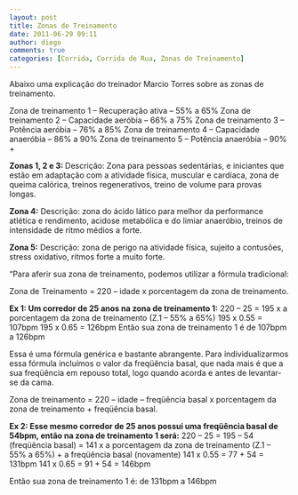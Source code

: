 ```yaml
---
layout: post
title: Zonas de Treinamento
date: 2011-06-29 09:11
author: diego
comments: true
categories: [Corrida, Corrida de Rua, Zonas de Treinamento]
---
```

Abaixo uma explicação do treinador Marcio Torres sobre as zonas de treinamento.

Zona de treinamento 1 – Recuperação ativa – 55% a 65%
Zona de treinamento 2 – Capacidade aeróbia – 66% a 75%
Zona de treinamento 3 – Potência aeróbia – 76% a 85%
Zona de treinamento 4 – Capacidade anaeróbia – 86% a 90%
Zona de treinamento 5 – Potência anaeróbia – 90% +

<strong>Zonas 1, 2 e 3: </strong>
Descrição: Zona para pessoas sedentárias, e iniciantes que estão em adaptação com a atividade física, muscular e cardíaca, zona de queima calórica, treinos regenerativos, treino de volume para provas longas.

<strong>Zona 4:</strong>
Descrição: zona do ácido lático para melhor da performance atlética e rendimento, acidose metabólica e do limiar anaeróbio, treinos de intensidade de ritmo médios a forte.

<strong>Zona 5:</strong>
Descrição: zona de perigo na atividade física, sujeito a contusões, stress oxidativo, ritmos forte a muito forte.

“Para aferir sua zona de treinamento, podemos utilizar a fórmula tradicional:

Zona de Treinamento = 220 – idade x porcentagem da zona de treinamento.

<strong>Ex 1: Um corredor de 25 anos na zona de treinamento 1:</strong>
220 – 25 = 195 x a porcentagem da zona de treinamento (Z.1 – 55% a 65%)
195 x 0.55 = 107bpm
195 x 0.65 = 126bpm
Então sua zona de treinamento 1 é de 107bpm a 126bpm

Essa é uma fórmula genérica e bastante abrangente. Para individualizarmos essa fórmula incluímos o valor da freqüência basal, que nada mais é que a sua freqüência em repouso total, logo quando acorda e antes de levantar-se da cama.

Zona de treinamento = 220 – idade – freqüência basal x porcentagem da zona de treinamento + freqüência basal.

<strong>Ex 2: Esse mesmo corredor de 25 anos possui uma freqüência basal de 54bpm, então na zona de treinamento 1 será:</strong>
220 – 25 = 195 – 54 (freqüência basal) = 141 x a porcentagem da zona de treinamento (Z.1 – 55% a 65%) + a freqüência basal (novamente)
141 x 0.55 = 77 + 54 = 131bpm
141 x 0.65 = 91 + 54 = 146bpm

Então sua zona de treinamento 1 é: de 131bpm a 146bpm

